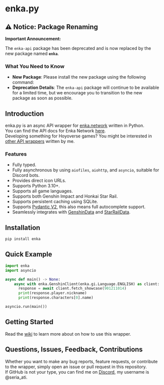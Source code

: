# enka.py

## ⚠️ Notice: Package Renaming

**Important Announcement:**

The `enka-api` package has been deprecated and is now replaced by the new package named **`enka`**.

### What You Need to Know

- **New Package**: Please install the new package using the following command:
- **Deprecation Details**: The `enka-api` package will continue to be available for a limited time, but we encourage you to transition to the new package as soon as possible.

## Introduction

enka.py is an async API wrapper for [enka.network](https://enka.network/) written in Python.  
You can find the API docs for Enka Network [here](http://api.enka.network/).  
Developing something for Hoyoverse games? You might be interested in [other API wrappers](https://github.com/seriaati#api-wrappers) written by me.

### Features

- Fully typed.
- Fully asynchronous by using `aiofiles`, `aiohttp`, and `asyncio`, suitable for Discord bots.
- Provides direct icon URLs.
- Supports Python 3.10+.
- Supports all game languages.
- Supports both Genshin Impact and Honkai Star Rail.
- Supports persistent caching using SQLite.
- Supports [Pydantic V2](https://github.com/pydantic/pydantic), this also means full autocomplete support.
- Seamlessly integrates with [GenshinData](https://gitlab.com/Dimbreath/AnimeGameData) and [StarRailData](https://github.com/Dimbreath/StarRailData).

## Installation

```bash
pip install enka
```

## Quick Example

```py
import enka
import asyncio

async def main() -> None:
    async with enka.GenshinClient(enka.gi.Language.ENGLISH) as client:
      response = await client.fetch_showcase(901211014)
      print(response.player.nickname)
      print(response.characters[0].name)

asyncio.run(main())
```

## Getting Started

Read the [wiki](https://github.com/seriaati/enka-py/wiki) to learn more about on how to use this wrapper.

## Questions, Issues, Feedback, Contributions

Whether you want to make any bug reports, feature requests, or contribute to the wrapper, simply open an issue or pull request in this repository.  
If GitHub is not your type, you can find me on [Discord](https://discord.com/invite/b22kMKuwbS), my username is @seria_ati.
